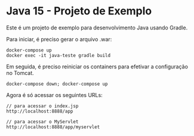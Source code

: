 # Java 15 - Projeto de Exemplo

Este é  um projeto de exemplo para desenvolvimento Java usando Gradle.

Para iniciar, é preciso gerar o arquivo .war:

```
docker-compose up
docker exec -it java-teste gradle build
```

Em seguida, é preciso reiniciar os containers para efetivar a configuração no Tomcat.

```
docker-compose down; docker-compose up
```

Agora é só acessar os seguintes URLs:

```
// para acessar o index.jsp
http://localhost:8888/app 

// para acessar o MyServlet
http://localhost:8888/app/myservlet
```